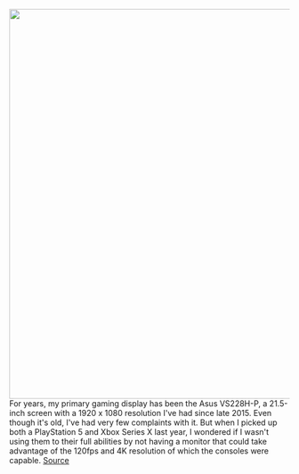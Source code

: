 <img src='https://cdn.vox-cdn.com/thumbor/Ht18hdRs6ydfuYUtgMpXm5rCsXY=/0x0:2040x1360/1200x800/filters:focal(857x517:1183x843)/cdn.vox-cdn.com/uploads/chorus_image/image/69725092/jpeters_210807_4702_0002.0.jpg' width='700px' /><br/>
For years, my primary gaming display has been the Asus VS228H-P, a 21.5-inch screen with a 1920 x 1080 resolution I've had since late 2015. Even though it's old, I've had very few complaints with it. But when I picked up both a PlayStation 5 and Xbox Series X last year, I wondered if I wasn't using them to their full abilities by not having a monitor that could take advantage of the 120fps and 4K resolution of which the consoles were capable.
<a href='https://www.theverge.com/22620628/acer-nitro-xv282k-kv-monitor-console-gaming-ps5-xbox-series-x-review'> Source <a/>